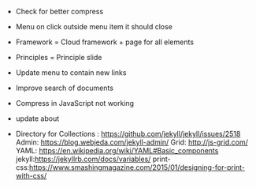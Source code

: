 * Check for better compress
* Menu on click outside menu item it should close
* Framework = Cloud framework + page for all elements
* Principles = Principle slide
* Update menu to contain new links
* Improve search of documents
* Compress in JavaScript not working
* update about


* Directory for Collections : https://github.com/jekyll/jekyll/issues/2518
Admin: https://blog.webjeda.com/jekyll-admin/
Grid: http://js-grid.com/
YAML: https://en.wikipedia.org/wiki/YAML#Basic_components
jekyll:https://jekyllrb.com/docs/variables/
print-css:https://www.smashingmagazine.com/2015/01/designing-for-print-with-css/
